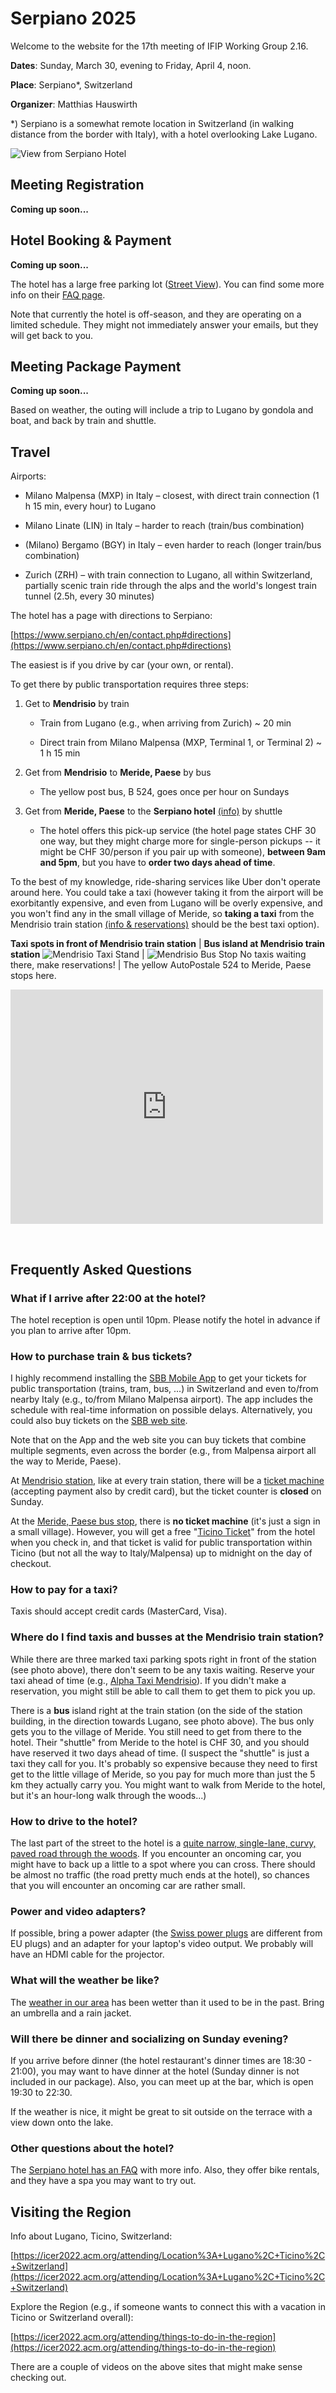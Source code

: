 # Serpiano 2025

Welcome to the website for the 17th meeting of IFIP Working Group 2.16.

**Dates**: Sunday, March 30, evening
to
Friday, April 4, noon.

**Place**: Serpiano*, Switzerland

**Organizer**: Matthias Hauswirth

*) Serpiano is a somewhat remote location in Switzerland (in walking distance from the border with Italy), with a hotel overlooking Lake Lugano.

![View from Serpiano Hotel](Serpiano2025-Hotel.jpg)

## Meeting Registration

**Coming up soon...**

[//]: # (Registration is a 3-step process:)

[//]: # (1. Fill out the registration form with your talk and other meta info)
[//]: # (2. Book a hotel room -- see below, by email to hotel -- you will pay the hotel)
[//]: # (3. Pay the meeting package -- see below, by USI Qualtrics form -- you will pay USI)

## Hotel Booking & Payment

**Coming up soon...**

[//]: # (Hotel room bookings must be done by writing directly to the hotel at )
[//]: # (info@serpiano.ch--mailto:info@serpiano.ch--no other channels--mentioning IFIP--USI)
[//]: # (by XXXX.)
[//]: # (Availability after that is not guaranteed.)

[//]: # (The hotel is holding a block of rooms for us for CHF 99/night)
[//]: # (--incl. breakfast; an extraordinarily low rate for this time of the year in our area--.)
[//]: # (Book your room according to your travel preferences)
[//]: # (--earliest possible check-in at that rate: XXXX, latest possible check-out: XXXX--.)
[//]: # (The hotel has great views, but it is not exactly centrally located.)
[//]: # (If you want to spend some more days before or after in Ticino,)
[//]: # (I recommend to spend those extra nights at a different hotel)
[//]: # (--e.g., in Lugano, Locarno, or Ascona--.)

The hotel has a large free parking lot ([Street View](https://maps.app.goo.gl/2stTc6maEMT9fugo7)).
You can find some more info on their [FAQ page](https://www.serpiano.ch/en/faq.php).

Note that currently the hotel is off-season, and they are operating on a limited schedule.
They might not immediately answer your emails, but they will get back to you.

## Meeting Package Payment

**Coming up soon...**

[//]: # (Payment for the meeting package)
[//]: # (--which includes meeting room, coffees, meals, and also the outing--)
[//]: # (is separate from the hotel room booking.)

Based on weather, the outing will include a trip to Lugano by gondola and boat, and back by train and shuttle.

[//]: # (If you come alone, simply pick --Meeting registration & Outing--.)

[//]: # (If you bring along a guest, they will have to pay the meals they use separately directly with the hotel.)
[//]: # (On top of that, if you would like to bring the guest along to the outing,)
[//]: # (you can pay for your full meeting package and the guest's outing in one go)
[//]: # (--pick --Meeting registration & Outing --plus guest--.)
[//]: # (You can also pay for the guest's outing separately --pick --Outing --guest only--"--.)

[//]: # (Please pay through XXXX operated by our university.)

## Travel

Airports:

* Milano Malpensa (MXP) in Italy – closest, with direct train connection (1 h 15 min, every hour) to Lugano

* Milano Linate (LIN) in Italy – harder to reach (train/bus combination)

* (Milano) Bergamo (BGY) in Italy – even harder to reach (longer train/bus combination)

* Zurich (ZRH) – with train connection to Lugano, all within Switzerland, partially scenic train ride through the alps and the world's longest train tunnel (2.5h, every 30 minutes)

The hotel has a page with directions to Serpiano:

[https://www.serpiano.ch/en/contact.php#directions](https://www.serpiano.ch/en/contact.php#directions)

The easiest is if you drive by car (your own, or rental).

To get there by public transportation requires three steps:

1. Get to **Mendrisio** by train

   * Train from Lugano (e.g., when arriving from Zurich) ~ 20 min

   * Direct train from Milano Malpensa (MXP, Terminal 1, or Terminal 2) ~ 1 h 15 min

2. Get from **Mendrisio** to **Meride, Paese** by bus

   * The yellow post bus, B 524, goes once per hour on Sundays

3. Get from **Meride, Paese** to the **Serpiano hotel** [(info)](https://www.serpiano.ch/en/contact.php#directions) by shuttle

   * The hotel offers this pick-up service (the hotel page states CHF 30 one way, but they might charge more for single-person pickups -- it might be CHF 30/person if you pair up with someone), **between 9am and 5pm**, but you have to **order two days ahead of time**.

To the best of my knowledge, ride-sharing services like Uber don't operate around here. You could take a taxi (however taking it from the airport will be exorbitantly expensive, and even from Lugano will be overly expensive, and you won't find any in the small village of Meride, so **taking a taxi** from the Mendrisio train station [(info & reservations)](https://www.taxi-mendrisio.com/en/services-4/about-6-1) should be the best taxi option).

**Taxi spots in front of Mendrisio train station** | **Bus island at Mendrisio train station**
![Mendrisio Taxi Stand](Serpiano2025-MendrisioTaxi.jpg) | ![Mendrisio Bus Stop](Serpiano2025-MendrisioBus.jpg)
No taxis waiting there, make reservations! | The yellow AutoPostale 524 to Meride, Paese stops here.

<iframe src='https://map.geo.admin.ch/embed.html?lang=en&topic=ech&bgLayer=ch.swisstopo.pixelkarte-farbe&layers=ch.swisstopo.zeitreihen,ch.bfs.gebaeude_wohnungs_register,ch.bav.haltestellen-oev,ch.swisstopo.swisstlm3d-wanderwege,ch.astra.wanderland-sperrungen_umleitungen,KML%7C%7Chttps:%2F%2Fpublic.geo.admin.ch%2Fapi%2Fkml%2Ffiles%2FtHAusNK7RCuyTzGfMTKwaA&layers_opacity=1,1,1,0.8,0.8,1&layers_visibility=false,false,false,false,false,true&layers_timestamp=18641231,,,,,&E=2717808.57&N=1089200.04&zoom=4' width='500' height='375' frameborder='0' style='border:0' allow='geolocation'></iframe>

&nbsp;

## Frequently Asked Questions

### What if I arrive after 22:00 at the hotel?

The hotel reception is open until 10pm.
Please notify the hotel in advance if you plan to arrive after 10pm.

### How to purchase train & bus tickets?

I highly recommend installing the [SBB Mobile App](https://www.sbb.ch/en/travel-information/apps/sbb-mobile.html) to get your tickets for public transportation (trains, tram, bus, ...) in Switzerland and even to/from nearby Italy (e.g., to/from Milano Malpensa airport). The app includes the schedule with real-time information on possible delays. Alternatively, you could also buy tickets on the [SBB web site](https://www.sbb.ch/en).

Note that on the App and the web site you can buy tickets that combine multiple segments, even across the border (e.g., from Malpensa airport all the way to Meride, Paese).

At [Mendrisio station](https://www.sbb.ch//en/travel-information/stations/find-station/station.5305.mendrisio.html), like at every train station, there will be a [ticket machine](https://www.sbb.ch/en/travel-information/stations/services-ticket-machine/sbb-ticket-machine.html) (accepting payment also by credit card), but the ticket counter is **closed** on Sunday.

At the [Meride, Paese bus stop](https://maps.app.goo.gl/zCtLbqkQeHvyf9CA7), there is **no ticket machine** (it's just a sign in a small village). However, you will get a free "[Ticino Ticket](https://www.mendrisiottoturismo.ch/en/pianifica/come-muoversi/ticino-ticket.html)" from the hotel when you check in, and that ticket is valid for public transportation within Ticino (but not all the way to Italy/Malpensa) up to midnight on the day of checkout.

### How to pay for a taxi?

Taxis should accept credit cards (MasterCard, Visa).

### Where do I find taxis and busses at the Mendrisio train station?

While there are three marked taxi parking spots right in front of the station (see photo above), there don't seem to be any taxis waiting. Reserve your taxi ahead of time (e.g., [Alpha Taxi Mendrisio](https://www.taxi-mendrisio.com/en/services-4/about-6-1)). If you didn't make a reservation, you might still be able to call them to get them to pick you up.

There is a **bus** island right at the train station (on the side of the station building, in the direction towards Lugano, see photo above). The bus only gets you to the village of Meride. You still need to get from there to the hotel. Their "shuttle" from Meride to the hotel is CHF 30, and you should have reserved it two days ahead of time. (I suspect the "shuttle" is just a taxi they call for you. It's probably so expensive because they need to first get to the little village of Meride, so you pay for much more than just the 5 km they actually carry you. You might want to walk from Meride to the hotel, but it's an hour-long walk through the woods...)

### How to drive to the hotel?

The last part of the street to the hotel is a [quite narrow, single-lane, curvy, paved road through the woods](https://maps.app.goo.gl/J1UGHZdHDAVd33uM7). If you encounter an oncoming car, you might have to back up a little to a spot where you can cross. There should be almost no traffic (the road pretty much ends at the hotel), so chances that you will encounter an oncoming car are rather small.

### Power and video adapters?

If possible, bring a power adapter (the [Swiss power plugs](https://en.wikipedia.org/wiki/SN_441011) are different from EU plugs) and an adapter for your laptop's video output. We probably will have an HDMI cable for the projector.

### What will the weather be like?

The [weather in our area](https://www.meteoswiss.admin.ch/local-forecasts/serpiano/6867.html#forecast-tab=weekly-overview) has been wetter than it used to be in the past. Bring an umbrella and a rain jacket.

### Will there be dinner and socializing on Sunday evening?

If you arrive before dinner (the hotel restaurant's dinner times are 18:30 - 21:00), you may want to have dinner at the hotel (Sunday dinner is not included in our package). Also, you can meet up at the bar, which is open 19:30 to 22:30.

If the weather is nice, it might be great to sit outside on the terrace with a view down onto the lake.

### Other questions about the hotel?

The [Serpiano hotel has an FAQ](https://www.serpiano.ch/en/faq.php) with more info.
Also, they offer bike rentals, and they have a spa you may want to try out.


## Visiting the Region

Info about Lugano, Ticino, Switzerland:

[https://icer2022.acm.org/attending/Location%3A+Lugano%2C+Ticino%2C+Switzerland](https://icer2022.acm.org/attending/Location%3A+Lugano%2C+Ticino%2C+Switzerland)

Explore the Region (e.g., if someone wants to connect this with a vacation in Ticino or Switzerland overall):

[https://icer2022.acm.org/attending/things-to-do-in-the-region](https://icer2022.acm.org/attending/things-to-do-in-the-region)

There are a couple of videos on the above sites that might make sense checking out.